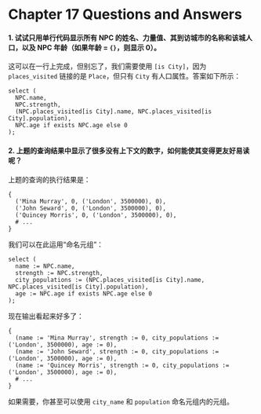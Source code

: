 # Chapter 17 Questions and Answers

#### 1. 试试只用单行代码显示所有 NPC 的姓名、力量值、其到访城市的名称和该城人口，以及 NPC 年龄（如果年龄 = `{}`，则显示 0）。

这可以在一行上完成，但别忘了，我们需要使用 `[is City]`，因为 `places_visited` 链接的是 `Place`，但只有 `City` 有人口属性。答案如下所示：

```edgeql
select (
  NPC.name,
  NPC.strength,
  (NPC.places_visited[is City].name, NPC.places_visited[is City].population),
  NPC.age if exists NPC.age else 0
);
```

#### 2. 上题的查询结果中显示了很多没有上下文的数字，如何能使其变得更友好易读呢？

上题的查询的执行结果是：

```
{
  ('Mina Murray', 0, ('London', 3500000), 0),
  ('John Seward', 0, ('London', 3500000), 0),
  ('Quincey Morris', 0, ('London', 3500000), 0),
  # ...
}
```

我们可以在此运用“命名元组”：

```edgeql
select (
  name := NPC.name,
  strength := NPC.strength,
  city_populations := (NPC.places_visited[is City].name, NPC.places_visited[is City].population),
  age := NPC.age if exists NPC.age else 0
);
```

现在输出看起来好多了：

```
{
  (name := 'Mina Murray', strength := 0, city_populations := ('London', 3500000), age := 0),
  (name := 'John Seward', strength := 0, city_populations := ('London', 3500000), age := 0),
  (name := 'Quincey Morris', strength := 0, city_populations := ('London', 3500000), age := 0),
  # ...
}
```

如果需要，你甚至可以使用 `city_name` 和 `population` 命名元组内的元组。
